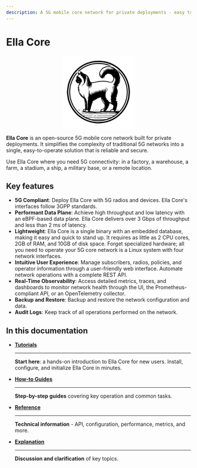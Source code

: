```yaml
---
description: A 5G mobile core network for private deployments - easy to operate, reliable, and secure.
---
```


# Ella Core

<p align="center">
  <img src="images/logo.png" alt="Ella Core Logo" width="200"/>
</p>

**Ella Core** is an open-source 5G mobile core network built for private deployments. It simplifies the complexity of traditional 5G networks into a single, easy-to-operate solution that is reliable and secure.

Use Ella Core where you need 5G connectivity: in a factory, a warehouse, a farm, a stadium, a ship, a military base, or a remote location.

## Key features

- **5G Compliant**: Deploy Ella Core with 5G radios and devices. Ella Core's interfaces follow 3GPP standards.
- **Performant Data Plane**: Achieve high throughput and low latency with an eBPF-based data plane. Ella Core delivers over 3 Gbps of throughput and less than 2 ms of latency.
- **Lightweight**: Ella Core is a single binary with an embedded database, making it easy and quick to stand up. It requires as little as 2 CPU cores, 2GB of RAM, and 10GB of disk space. Forget specialized hardware; all you need to operate your 5G core network is a Linux system with four network interfaces.
- **Intuitive User Experience**: Manage subscribers, radios, policies, and operator information through a user-friendly web interface. Automate network operations with a complete REST API.
- **Real-Time Observability**: Access detailed metrics, traces, and dashboards to monitor network health through the UI, the Prometheus-compliant API, or an OpenTelemetry collector.
- **Backup and Restore**: Backup and restore the network configuration and data.
- **Audit Logs**: Keep track of all operations performed on the network.

## In this documentation

<div class="grid cards" markdown>

-   [__Tutorials__](tutorials/index.md)

    ---

    **Start here**: a hands-on introduction to Ella Core for new users. Install, configure, and initialize Ella Core in minutes.

-   [__How-to Guides__](how_to/index.md)

    ---

    **Step-by-step guides** covering key operation and common tasks.

-   [__Reference__](reference/index.md)

    ---

    **Technical information** - API, configuration, performance, metrics, and more.

-   [__Explanation__](explanation/index.md)

    ---

    **Discussion and clarification** of key topics.


</div>
